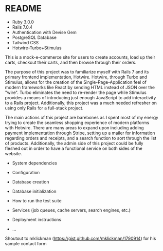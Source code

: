 # README

* Ruby 3.0.0
* Rails 7.0.4
* Authentication with Devise Gem
* PostgreSQL Database
* Tailwind CSS
* Hotwire-Turbo+Stimulus

This is a mock-e-commerce site for users to create accounts, load up their carts, checkout their carts, and then browse through their orders.

The purpose of this project was to familiarize myself with Rails 7 and its primary frontend implementation, Hotwire. Hotwire, through Turbo and Stimulus, allows for the creation of the Single-Page-Application feel of modern frameworks like React by sending HTML instead of JSON over the "wire". Turbo eliminates the need to re-render the page while Stimulus provides a means of introducing just enough JavaScript to add interactivity to a Rails project. Additionally, this project was a much needed refresher on using only Rails for a full-stack project.

The main actions of this project are barebones as I spent most of my energy trying to create the seamless shopping experience of modern platforms with Hotwire. There are many areas to expand upon including adding payment implementation through Stripe, setting up a mailer for information regarding orders and receipts, and a search function to sort through the list of products. Additionally, the admin side of this project could be fully fleshed out in order to have a functional service on both sides of the website.


* System dependencies

* Configuration

* Database creation

* Database initialization

* How to run the test suite

* Services (job queues, cache servers, search engines, etc.)

* Deployment instructions

* ...


Shoutout to mklickman (https://gist.github.com/mklickman/1790914) for his sample contact form
